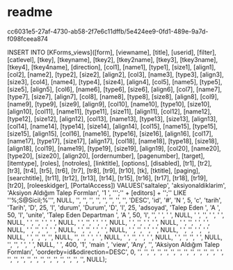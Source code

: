 # readme

cc6031e5-27af-4730-ab58-2f7e6c11dffb/5e424ee9-0fd1-489e-9a7d-f098fceea874

INSERT INTO [KForms_views]([form], [viewname], [title], [userid], [filter], [catlevel], [tkey], [tkeyname], [tkey2], [tkey2name], [tkey3], [tkey3name], [tkey4], [tkey4name], [direction], [col1], [name1], [type1], [size1], [align1], [col2], [name2], [type2], [size2], [align2], [col3], [name3], [type3], [align3], [size3], [col4], [name4], [type4], [size4], [align4], [col5], [name5], [type5], [size5], [align5], [col6], [name6], [type6], [size6], [align6], [col7], [name7], [type7], [size7], [align7], [col8], [name8], [type8], [size8], [align8], [col9], [name9], [type9], [size9], [align9], [col10], [name10], [type10], [size10], [align10], [col11], [name11], [type11], [size11], [align11], [col12], [name12], [type12], [size12], [align12], [col13], [name13], [type13], [size13], [align13], [col14], [name14], [type14], [size14], [align14], [col15], [name15], [type15], [size15], [align15], [col16], [name16], [type16], [size16], [align16], [col17], [name17], [type17], [size17], [align17], [col18], [name18], [type18], [size18], [align18], [col19], [name19], [type19], [size19], [align19], [col20], [name20], [type20], [size20], [align20], [ordernumber], [pagenumber], [target], [itemtype], [roles], [notroles], [linktitle], [options], [disabled], [tr1], [tr2], [tr3], [tr4], [tr5], [tr6], [tr7], [tr8], [tr9], [tr10], [tk], [tktitle], [paging], [searchtitle], [tr11], [tr12], [tr13], [tr14], [tr15], [tr16], [tr17], [tr18], [tr19], [tr20], [roleeskidger], [PortalAccess]) 
	VALUES('saltalep', 'aksiyonaldiklarim', 'Aksiyon Aldığım Talep Formları', '1         ', ''';'' + [editors] + '';'' LIKE ''%;S@Sicil;%''', NULL, '', '', '', '', '', '', '', '', 'DESC', 'id', '#', 'N         ', 5, 'c', 'tarih', 'Tarih', 'D', 25, 'l', 'durum', 'Durum', 'D', 'l', 25, 'adsoyad', 'Talep Eden                      ', 'A         ', 50, 'l', 'unite', 'Talep Eden Departman            ', 'A         ', 50, 'l', '', '                                ', '          ', NULL, ' ', '', '                                ', '          ', NULL, ' ', '', '                                ', '          ', NULL, ' ', '', '                                ', '          ', NULL, ' ', '', '                                ', '          ', NULL, ' ', '', '                                ', '          ', NULL, ' ', '', '                                ', '          ', NULL, ' ', '', '                                ', '          ', NULL, ' ', '', '                                ', '          ', NULL, ' ', '', '                                ', '          ', NULL, ' ', '', '', '', NULL, '', '', '                                ', '          ', NULL, ' ', '', '                                ', '          ', NULL, ' ', '', '', '          ', NULL, '', '', '                                ', '          ', NULL, ' ', 400, '1', 'main                            ', 'view', 'Any', '', 'Aksiyon Aldığım Talep Formları', 'oorderby=id&odirection=DESC', 0, '', '', '', '', '', '', '', '', '', '', '', '', ' ', '', '', '', '', '', '', '', '', '', '', '', '', NULL);

